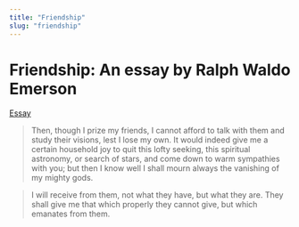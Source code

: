 ```yaml
---
title: "Friendship"
slug: "friendship"
---
```


# Friendship: An essay by Ralph Waldo Emerson

[Essay](https://emersoncentral.com/texts/essays-first-series/friendship/)

> Then, though I prize my friends, I cannot afford to talk with them and study their visions, lest I lose my own. It would indeed give me a certain household joy to quit this lofty seeking, this spiritual astronomy, or search of stars, and come down to warm sympathies with you; but then I know well I shall mourn always the vanishing of my mighty gods.

> I will receive from them, not what they have, but what they are. They shall give me that which properly they cannot give, but which emanates from them.
